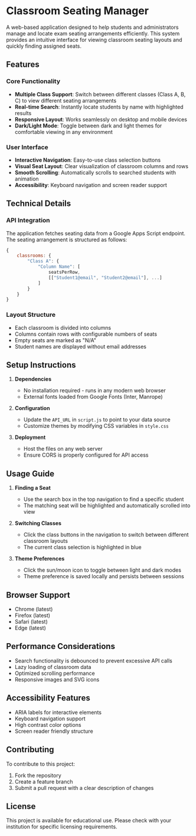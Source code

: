 # Classroom Seating Manager

A web-based application designed to help students and administrators manage and locate exam seating arrangements efficiently. This system provides an intuitive interface for viewing classroom seating layouts and quickly finding assigned seats.

## Features

### Core Functionality
- **Multiple Class Support**: Switch between different classes (Class A, B, C) to view different seating arrangements
- **Real-time Search**: Instantly locate students by name with highlighted results
- **Responsive Layout**: Works seamlessly on desktop and mobile devices
- **Dark/Light Mode**: Toggle between dark and light themes for comfortable viewing in any environment

### User Interface
- **Interactive Navigation**: Easy-to-use class selection buttons
- **Visual Seat Layout**: Clear visualization of classroom columns and rows
- **Smooth Scrolling**: Automatically scrolls to searched students with animation
- **Accessibility**: Keyboard navigation and screen reader support

## Technical Details

### API Integration
The application fetches seating data from a Google Apps Script endpoint. The seating arrangement is structured as follows:
```javascript
{
    classrooms: {
        "Class A": {
            "Column Name": [
                seatsPerRow,
                [["Student1@email", "Student2@email"], ...]
            ]
        }
    }
}
```

### Layout Structure
- Each classroom is divided into columns
- Columns contain rows with configurable numbers of seats
- Empty seats are marked as "N/A"
- Student names are displayed without email addresses

## Setup Instructions

1. **Dependencies**
   - No installation required - runs in any modern web browser
   - External fonts loaded from Google Fonts (Inter, Manrope)

2. **Configuration**
   - Update the `API_URL` in `script.js` to point to your data source
   - Customize themes by modifying CSS variables in `style.css`

3. **Deployment**
   - Host the files on any web server
   - Ensure CORS is properly configured for API access

## Usage Guide

1. **Finding a Seat**
   - Use the search box in the top navigation to find a specific student
   - The matching seat will be highlighted and automatically scrolled into view

2. **Switching Classes**
   - Click the class buttons in the navigation to switch between different classroom layouts
   - The current class selection is highlighted in blue

3. **Theme Preferences**
   - Click the sun/moon icon to toggle between light and dark modes
   - Theme preference is saved locally and persists between sessions

## Browser Support
- Chrome (latest)
- Firefox (latest)
- Safari (latest)
- Edge (latest)

## Performance Considerations
- Search functionality is debounced to prevent excessive API calls
- Lazy loading of classroom data
- Optimized scrolling performance
- Responsive images and SVG icons

## Accessibility Features
- ARIA labels for interactive elements
- Keyboard navigation support
- High contrast color options
- Screen reader friendly structure

## Contributing
To contribute to this project:
1. Fork the repository
2. Create a feature branch
3. Submit a pull request with a clear description of changes

## License
This project is available for educational use. Please check with your institution for specific licensing requirements.
